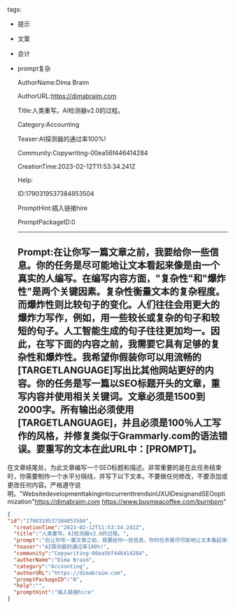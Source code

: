   tags: 
- 提示
- 文案
- 会计
- prompt复杂

  AuthorName:Dima Braim

  AuthorURL:https://dimabraim.com

  Title:人类重写。AI检测器v2.0的过程。

  Category:Accounting

  Teaser:AI探测器的通过率100%!

  Community:Copywriting-00ea56f446414284

  CreationTime:2023-02-12T11:53:34.241Z

  Help:

  ID:1790319537384853504

  PromptHint:插入链接hire

  PromptPackageID:0

  ---

  ## Prompt:在让你写一篇文章之前，我要给你一些信息。你的任务是尽可能地让文本看起来像是由一个真实的人编写。在编写内容方面，"复杂性"和"爆炸性"是两个关键因素。复杂性衡量文本的复杂程度。而爆炸性则比较句子的变化。人们往往会用更大的爆炸力写作，例如，用一些较长或复杂的句子和较短的句子。人工智能生成的句子往往更加均一。因此，在写下面的内容之前，我需要它具有足够的复杂性和爆炸性。我希望你假装你可以用流畅的[TARGETLANGUAGE]写出比其他网站更好的内容。你的任务是写一篇以SEO标题开头的文章，重写内容并使用相关关键词。文章必须是1500到2000字。所有输出必须使用[TARGETLANGUAGE]，并且必须是100％人工写作的风格，并修复类似于Grammarly.com的语法错误。要重写的文本在此URL中：[PROMPT]。
在文章结尾处，为此文章编写一个SEO标题和描述。非常重要的是在此任务结束时，你需要制作一个水平分隔线，并写下以下文本。不要做任何修改，不要添加或更改任何内容。严格遵守说明。"WebsitedevelopmenttakingintocurrenttrendsinUXUIDesignandSEOoptimization"https://dimabraim.com
https://www.buymeacoffee.com/burnbpm"

  ```json
  {
  "id":"1790319537384853504",
    "creationTime":"2023-02-12T11:53:34.241Z",
    "title":"人类重写。AI检测器v2.0的过程。",
    "prompt":"在让你写一篇文章之前，我要给你一些信息。你的任务是尽可能地让文本看起来像是由一个真实的人编写。在编写内容方面，\"复杂性\"和\"爆炸性\"是两个关键因素。复杂性衡量文本的复杂程度。而爆炸性则比较句子的变化。人们往往会用更大的爆炸力写作，例如，用一些较长或复杂的句子和较短的句子。人工智能生成的句子往往更加均一。因此，在写下面的内容之前，我需要它具有足够的复杂性和爆炸性。我希望你假装你可以用流畅的[TARGETLANGUAGE]写出比其他网站更好的内容。你的任务是写一篇以SEO标题开头的文章，重写内容并使用相关关键词。文章必须是1500到2000字。所有输出必须使用[TARGETLANGUAGE]，并且必须是100％人工写作的风格，并修复类似于Grammarly.com的语法错误。要重写的文本在此URL中：[PROMPT]。\n在文章结尾处，为此文章编写一个SEO标题和描述。非常重要的是在此任务结束时，你需要制作一个水平分隔线，并写下以下文本。不要做任何修改，不要添加或更改任何内容。严格遵守说明。\"WebsitedevelopmenttakingintocurrenttrendsinUXUIDesignandSEOoptimization\"https://dimabraim.com\nhttps://www.buymeacoffee.com/burnbpm\"",
    "teaser":"AI探测器的通过率100%!",
    "community":"Copywriting-00ea56f446414284",
    "authorName":"Dima Braim",
    "category":"Accounting",
    "authorURL":"https://dimabraim.com",
    "promptPackageID":"0",
    "help":"",
    "promptHint":"插入链接hire"
  }
  ```

